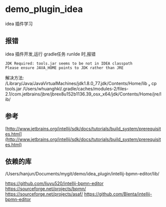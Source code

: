 # demo_plugin_idea
idea 插件学习


## 报错

idea 插件开发,运行 gradle任务 runIde 时,报错

```
JDK Required: tools.jar seems to be not in IDEA classpath
Please ensure JAVA_HOME points to JDK rather than JRE
```
解决方法:
/Library/Java/JavaVirtualMachines/jdk1.8.0_77.jdk/Contents/Home/lib 
 cp tools.jar /Users/whuanghkl/.gradle/caches/modules-2/files-2.1/com.jetbrains/jbre/jbrex8u152b1136.39_osx_x64/jdk/Contents/Home/jre/lib/

## 参考
[http://www.jetbrains.org/intellij/sdk/docs/tutorials/build_system/prerequisites.html](http://www.jetbrains.org/intellij/sdk/docs/tutorials/build_system/prerequisites.html)


## 依赖的库
/Users/hanjun/Documents/mygit/demo/idea_plugin/intellij-bpmn-editor/lib/

https://github.com/liuyu520/intellij-bpmn-editor
https://sourceforge.net/projects/bpmn/
https://sourceforge.net/projects/asaf/
https://github.com/Blenta/intellij-bpmn-editor